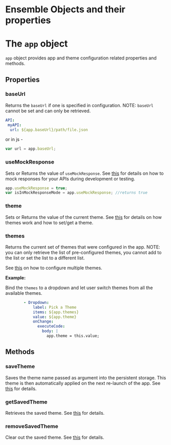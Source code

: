 # Ensemble Objects and their properties

# The `app` object
`app` object provides app and theme configuration related properties and methods. 
## Properties

### baseUrl
Returns the `baseUrl` if one is specified in configuration. NOTE: `baseUrl` cannot be set and can only be retrieved. 
```yaml
API:
 myAPI:
  url: ${app.baseUrl}/path/file.json
```
or in js - 
```js
var url = app.baseUrl;
```
### useMockResponse
Sets or Returns the value of `useMockResponse`. See [this](https://docs.ensembleui.com/#/build/use-mock-api-response?id=mocking-api-responses-to-develop-and-test-your-app) for details on how to mock responses for your APIs during development or testing. 
```js
app.useMockResponse = true;
var isInMockResponseMode = app.useMockResponse; //returns true
```
### theme
Sets or Returns the value of the current theme. See [this](https://github.com/EnsembleUI/ensemble_docs/blob/main/build/user-interface/4-theme.md#checking-and-switching-themes-in-javascript) for details on how themes work and how to set/get a theme. 

### themes
Returns the current set of themes that were configured in the app. NOTE: you can only retrieve the list of pre-configured themes, you cannot add to the list or set the list to a different list. 

See [this](https://github.com/EnsembleUI/ensemble_docs/blob/main/build/user-interface/4-theme.md#theme) on how to configure multiple themes.

**Example:**

Bind the `themes` to a dropdown and let user switch themes from all the available themes. 
```yaml
        - Dropdown:
            label: Pick a Theme
            items: ${app.themes}
            value: ${app.theme}
            onChange:
              executeCode:
                body: |
                  app.theme = this.value;
```
## Methods
### saveTheme
Saves the theme name passed as argument into the persistent storage. This theme is then automatically applied on the next re-launch of the app. See [this](https://github.com/EnsembleUI/ensemble_docs/blob/main/build/user-interface/4-theme.md#savings-themes-in-storage-so-they-can-be-applied-across-application-sessions) for details.

### getSavedTheme
Retrieves the saved theme. See [this](https://github.com/EnsembleUI/ensemble_docs/blob/main/build/user-interface/4-theme.md#savings-themes-in-storage-so-they-can-be-applied-across-application-sessions) for details.

### removeSavedTheme
Clear out the saved theme. See [this](https://github.com/EnsembleUI/ensemble_docs/blob/main/build/user-interface/4-theme.md#savings-themes-in-storage-so-they-can-be-applied-across-application-sessions) for details.
